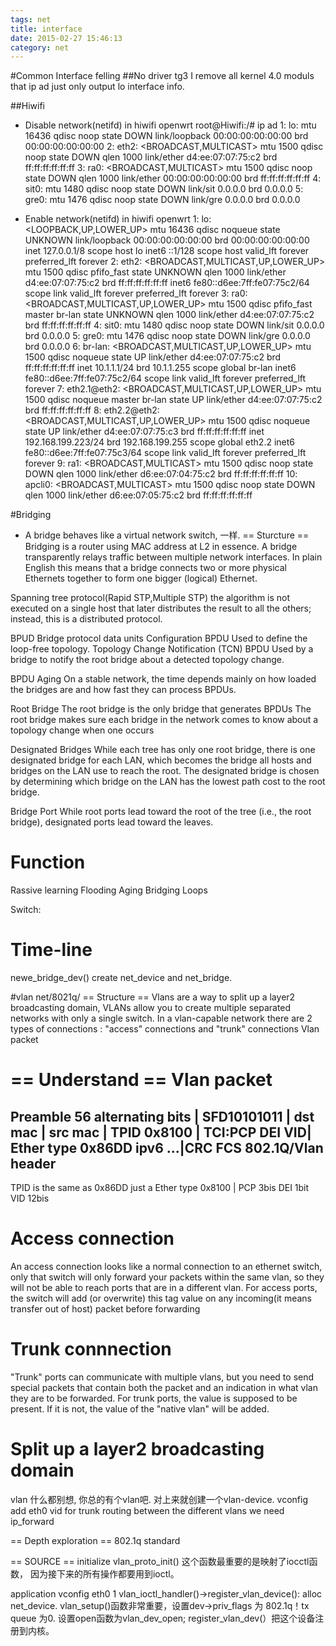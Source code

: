 ```yaml
---
tags: net
title: interface
date: 2015-02-27 15:46:13
category: net
---
```


#Common Interface felling
##No driver tg3
I remove all kernel 4.0  moduls that ip ad just only output lo interface info.

##Hiwifi
* Disable network(netifd) in hiwifi openwrt
root@Hiwifi:/# ip ad
1: lo: <LOOPBACK> mtu 16436 qdisc noop state DOWN
    link/loopback 00:00:00:00:00:00 brd 00:00:00:00:00:00
2: eth2: <BROADCAST,MULTICAST> mtu 1500 qdisc noop state DOWN qlen 1000
    link/ether d4:ee:07:07:75:c2 brd ff:ff:ff:ff:ff:ff
3: ra0: <BROADCAST,MULTICAST> mtu 1500 qdisc noop state DOWN qlen 1000
    link/ether 00:00:00:00:00:00 brd ff:ff:ff:ff:ff:ff
4: sit0: <NOARP> mtu 1480 qdisc noop state DOWN
    link/sit 0.0.0.0 brd 0.0.0.0
5: gre0: <NOARP> mtu 1476 qdisc noop state DOWN 
    link/gre 0.0.0.0 brd 0.0.0.0

* Enable network(netifd) in hiwifi openwrt
1: lo: <LOOPBACK,UP,LOWER_UP> mtu 16436 qdisc noqueue state UNKNOWN
    link/loopback 00:00:00:00:00:00 brd 00:00:00:00:00:00
    inet 127.0.0.1/8 scope host lo
    inet6 ::1/128 scope host 
       valid_lft forever preferred_lft forever
2: eth2: <BROADCAST,MULTICAST,UP,LOWER_UP> mtu 1500 qdisc pfifo_fast state UNKNOWN qlen 1000
    link/ether d4:ee:07:07:75:c2 brd ff:ff:ff:ff:ff:ff
    inet6 fe80::d6ee:7ff:fe07:75c2/64 scope link 
       valid_lft forever preferred_lft forever
3: ra0: <BROADCAST,MULTICAST,UP,LOWER_UP> mtu 1500 qdisc pfifo_fast master br-lan state UNKNOWN qlen 1000
    link/ether d4:ee:07:07:75:c2 brd ff:ff:ff:ff:ff:ff
4: sit0: <NOARP> mtu 1480 qdisc noop state DOWN 
    link/sit 0.0.0.0 brd 0.0.0.0
5: gre0: <NOARP> mtu 1476 qdisc noop state DOWN 
    link/gre 0.0.0.0 brd 0.0.0.0
6: br-lan: <BROADCAST,MULTICAST,UP,LOWER_UP> mtu 1500 qdisc noqueue state UP 
    link/ether d4:ee:07:07:75:c2 brd ff:ff:ff:ff:ff:ff
    inet 10.1.1.1/24 brd 10.1.1.255 scope global br-lan
    inet6 fe80::d6ee:7ff:fe07:75c2/64 scope link 
       valid_lft forever preferred_lft forever
7: eth2.1@eth2: <BROADCAST,MULTICAST,UP,LOWER_UP> mtu 1500 qdisc noqueue master br-lan state UP 
    link/ether d4:ee:07:07:75:c2 brd ff:ff:ff:ff:ff:ff
8: eth2.2@eth2: <BROADCAST,MULTICAST,UP,LOWER_UP> mtu 1500 qdisc noqueue state UP 
    link/ether d4:ee:07:07:75:c3 brd ff:ff:ff:ff:ff:ff
    inet 192.168.199.223/24 brd 192.168.199.255 scope global eth2.2
    inet6 fe80::d6ee:7ff:fe07:75c3/64 scope link 
       valid_lft forever preferred_lft forever
9: ra1: <BROADCAST,MULTICAST> mtu 1500 qdisc noop state DOWN qlen 1000
    link/ether d6:ee:07:04:75:c2 brd ff:ff:ff:ff:ff:ff
10: apcli0: <BROADCAST,MULTICAST> mtu 1500 qdisc noop state DOWN qlen 1000
    link/ether d6:ee:07:05:75:c2 brd ff:ff:ff:ff:ff:ff

#Bridging
* A bridge behaves like a virtual network switch, 一样.
== Sturcture ==
Bridging is a router using MAC address at L2 in essence.
A bridge transparently relays traffic between multiple network interfaces. 
In plain English this means that a bridge connects two or more physical Ethernets together to form one bigger (logical) Ethernet.


Spanning tree protocol(Rapid STP,Multiple STP)
the algorithm is not executed on a single host that later distributes the result to all the others; 
instead, this is a distributed protocol.

BPUD
Bridge protocol data units
Configuration BPDU
Used to define the loop-free topology. 
Topology Change Notification (TCN) BPDU
Used by a bridge to notify the root bridge about a detected topology change. 

BPDU Aging
On a stable network, the time depends mainly on how loaded the bridges are and how fast they can process BPDUs.


Root Bridge
The root bridge is the only bridge that generates BPDUs
The root bridge makes sure each bridge in the network comes to know about a topology change when one occurs

Designated Bridges
While each tree has only one root bridge, there is one designated bridge for each LAN, 
which becomes the bridge all hosts and bridges on the LAN use to reach the root.
The designated bridge is chosen by determining which bridge on the LAN has the lowest path cost to the root bridge.

Bridge Port
While root ports lead toward the root of the tree (i.e., the root bridge), designated ports lead toward the leaves.

Function
========
Rassive learning
Flooding
Aging
Bridging Loops

Switch:

Time-line
========
newe_bridge_dev() create net_device and net_bridge.

#vlan
net/8021q/
== Structure ==
Vlans are a way to split up a layer2 broadcasting domain, VLANs allow you to create multiple separated networks with only a single switch.
In a vlan-capable network there are 2 types of connections : "access" connections and "trunk" connections
Vlan packet

== Understand ==
Vlan packet
===========
Preamble 56 alternating bits | SFD10101011 | dst mac | src mac | TPID 0x8100 | TCI:PCP DEI VID| Ether type 0x86DD ipv6 ...|CRC FCS
802.1Q/Vlan header
----------
TPID is the same as 0x86DD just a Ether type 0x8100  | PCP 3bis  DEI 1bit VID 12bis

Access connection
=================
An access connection looks like a normal connection to an ethernet switch, 
only that switch will only forward your packets within the same vlan, so they will not be able to reach ports that are in a different vlan.
For access ports, the switch will add (or overwrite) this tag value on any incoming(it means transfer out of host) packet before forwarding

Trunk connnection
================
"Trunk" ports can communicate with multiple vlans, but you need to send special packets that contain 
both the packet and an indication in what vlan they are to be forwarded.
For trunk ports, the value is supposed to be present. If it is not, the value of the "native vlan" will be added.

Split up a layer2 broadcasting domain
=====================================
vlan 什么都别想, 你总的有个vlan吧. 对上来就创建一个vlan-device.
vconfig add eth0 vid
for trunk routing between the different vlans we need ip_forward

== Depth exploration ==
802.1q standard

== SOURCE ==
initialize
vlan_proto_init()
这个函数最重要的是映射了iocctl函数， 因为接下来的所有操作都要用到ioctl。

application
vconfig eth0 1
vlan_ioctl_handler()->register_vlan_device():
alloc net_device.
vlan_setup()函数非常重要，设置dev->priv_flags 为 802.1q！tx queue 为0.
设置open函数为vlan_dev_open;
register_vlan_dev(）把这个设备注册到内核。


